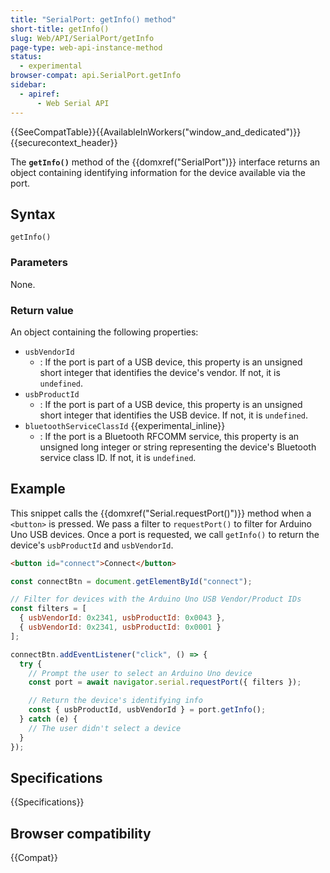 ```yaml
---
title: "SerialPort: getInfo() method"
short-title: getInfo()
slug: Web/API/SerialPort/getInfo
page-type: web-api-instance-method
status:
  - experimental
browser-compat: api.SerialPort.getInfo
sidebar:
  - apiref:
      - Web Serial API
---
```


{{SeeCompatTable}}{{AvailableInWorkers("window_and_dedicated")}}{{securecontext_header}}

The **`getInfo()`** method of the {{domxref("SerialPort")}} interface returns an object containing identifying information for the device available via the port.

## Syntax

```js-nolint
getInfo()
```

### Parameters

None.

### Return value

An object containing the following properties:

- `usbVendorId`
  - : If the port is part of a USB device, this property is an unsigned short integer that identifies the device's vendor. If not, it is `undefined`.
- `usbProductId`
  - : If the port is part of a USB device, this property is an unsigned short integer that identifies the USB device. If not, it is `undefined`.
- `bluetoothServiceClassId` {{experimental_inline}}
  - : If the port is a Bluetooth RFCOMM service, this property is an unsigned long integer or string representing the device's Bluetooth service class ID. If not, it is `undefined`.

## Example

This snippet calls the {{domxref("Serial.requestPort()")}} method when a `<button>` is pressed. We pass a filter to `requestPort()` to filter for Arduino Uno USB devices. Once a port is requested, we call `getInfo()` to return the device's `usbProductId` and `usbVendorId`.

```html
<button id="connect">Connect</button>
```

```js
const connectBtn = document.getElementById("connect");

// Filter for devices with the Arduino Uno USB Vendor/Product IDs
const filters = [
  { usbVendorId: 0x2341, usbProductId: 0x0043 },
  { usbVendorId: 0x2341, usbProductId: 0x0001 }
];

connectBtn.addEventListener("click", () => {
  try {
    // Prompt the user to select an Arduino Uno device
    const port = await navigator.serial.requestPort({ filters });

    // Return the device's identifying info
    const { usbProductId, usbVendorId } = port.getInfo();
  } catch (e) {
    // The user didn't select a device
  }
});
```

## Specifications

{{Specifications}}

## Browser compatibility

{{Compat}}
